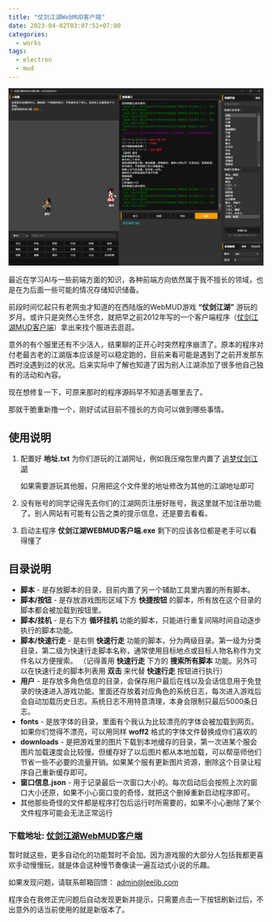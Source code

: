 ```yaml
---
title: "仗剑江湖WebMUD客户端"
date: 2023-04-02T03:07:51+07:00
categories:
  - works
tags:
  - electron
  - mud
---
```


![仗剑江湖WebMUD客户端](/images/webmud-client.png#center)

最近在学习AI与一些前端方面的知识，各种前端方向依然属于我不擅长的领域，也是在为后面一些可能的情况存储知识储备。

前段时间忆起只有老网虫才知道的在西陆版的WebMUD游戏 **“仗剑江湖”** 游玩的岁月。或许只是突然心生怀念，就把早之前2012年写的一个客户端程序（[仗剑江湖MUD客户端](/2012/03/22/web-mud-client.html)）拿出来找个服进去逛逛。

意外的有个服里还有不少活人，结果聊的正开心时突然程序崩溃了。原本的程序对付老最古老的江湖版本应该是可以稳定跑的，目前来看可能是遇到了之前开发那东西时没遇到过的状况。后来实际中了解也知道了因为别人江湖添加了很多他自己独有的活动和內容。

现在想修复一下，可原来那时的程序源码早不知道丢哪里去了。

那就干脆重新撸一个，刚好试试目前不擅长的方向可以做到哪些事情。


## 使用说明

1. 配置好 **地址.txt** 为你们游玩的江湖网址，例如我压缩包里内置了 [追梦仗剑江湖](http://vm.liteasy.cn:6400)

   如果需要游玩其他服，只用把这个文件里的地址修改为其他的江湖地址即可

2. 没有账号的同学记得先去你们的江湖网页注册好账号，我这里就不加注册功能了。别人网站有可能有公告之类的提示信息，还是要去看看。
3. 启动主程序 **仗剑江湖WEBMUD客户端.exe** 剩下的应该各位都是老手可以看得懂了

## 目录说明
* **脚本** - 是存放脚本的目录，目前内置了另一个辅助工具里内置的所有脚本。
* **脚本/按钮** - 是存放游戏图形区域下方 **快捷按钮** 的脚本，所有放在这个目录的脚本都会被加载到按钮里。
* **脚本/挂机** - 是右下方 **循环挂机** 功能的脚本，只能进行重复间隔时间自动逐步执行的脚本功能。
* **脚本/快速行走** - 是右侧 **快速行走** 功能的脚本，分为两级目录。第一级为分类目录，第二级为快速行走脚本名称，通常使用目标地点或目标人物名称作为文件名以方便搜索。
（记得善用 **快速行走** 下方的 **搜索所有脚本** 功能。另外可以在快速行走的脚本列表用 **双击** 来代替 **快速行走** 按钮进行执行）
* **用户** - 是存放多角色信息的目录，会保存用户最后在线以及会话信息用于免登录的快速进入游戏功能。里面还存放着对应角色的系统日志，每次进入游戏后会自动加载历史日志。系统日志不用特意清理，本身会限制只最后5000条日志。
* **fonts** - 是放字体的目录，里面有个我认为比较漂亮的字体会被加载到网页。如果你们觉得不漂亮，可以用同样 **woff2** 格式的字体文件替换成你们喜欢的
* **downloads** - 是把游戏里的图片下载到本地缓存的目录，第一次进某个服会图片加载速度会比较慢。但缓存好了以后图片都从本地加载，可以帮巫师他们节省一些不必要的流量开销。如果某个服有更新图片资源，删除这个目录让程序自己重新缓存即可。
* **窗口信息.json** - 用于记录最后一次窗口大小的。每次启动后会按照上次的窗口大小还原，如果不小心窗口变的奇怪，就把这个删掉重新启动程序即可。
* 其他那些奇怪的文件都是程序打包后运行时所需要的，如果不小心删除了某个文件程序可能会无法正常运行


### 下载地址: [仗剑江湖WebMUD客户端](/files/仗剑江湖WebMUD客户端.zip)

暂时就这些，更多自动化的功能暂时不会加。因为游戏服的大部分人包括我都更喜欢手动慢慢玩，就是体会这种慢节奏像读一遍互动式小说的乐趣。

如果发现问题，请联系邮箱回馈： admin@leelib.com

程序会在我修正完问题后自动发现更新并提示，只需要点击一下按钮刷新过后，不出意外的话当前使用的就是新版本了。